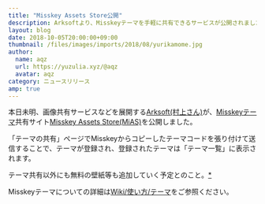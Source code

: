 ```yaml
---
title: "Misskey Assets Store公開"
description: Arksoftより、Misskeyテーマを手軽に共有できるサービスが公開されました。
layout: blog
date: 2018-10-05T20:00:00+09:00
thumbnail: /files/images/imports/2018/08/yurikamome.jpg
author:
  name: aqz
  url: https://yuzulia.xyz/@aqz
  avatar: aqz
category: ニュースリリース
amp: true
---
```

本日未明、画像共有サービスなどを展開する[Arksoft(村上さん)](https://www.ppn.pw/)が、[Misskeyテーマ](../../../../wiki/usage/theme/)共有サイト[Misskey Assets Store(MiAS)](https://assets.msky.cafe/)を公開しました。

「テーマの共有」ページでMisskeyからコピーしたテーマコードを張り付けて送信することで、テーマが登録され、登録されたテーマは「テーマ一覧」に表示されます。

テーマ共有以外にも無料の壁紙等も追加していく予定とのこと。[*](https://misskey.xyz/notes/5bb6dd058fe642004e0a0e7d)

Misskeyテーマについての詳細は[Wiki/使い方/テーマ](../../../../wiki/usage/theme/)をご参照ください。